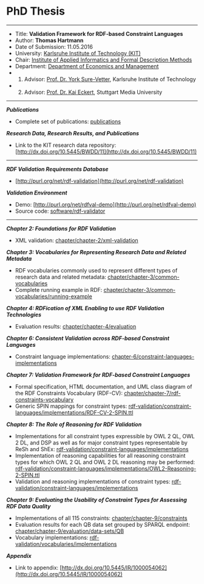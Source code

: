 # PhD Thesis

---

* Title: **Validation Framework for RDF-based Constraint Languages**
* Author: **Thomas Hartmann**
* Date of Submission: 11.05.2016
* University: [Karlsruhe Institute of Technology (KIT)](https://www.kit.edu/english/)
* Chair: [Institute of Applied Informatics and Formal Description Methods](http://www.aifb.kit.edu/web/Hauptseite/en)
* Department: [Department of Economics and Management](http://www.wiwi.kit.edu/english/index.php)
* 1. Advisor: [Prof. Dr. York Sure-Vetter](http://www.aifb.kit.edu/web/York_Sure-Vetter/en), Karlsruhe Institute of Technology
* 2. Advisor: [Prof. Dr. Kai Eckert](https://www.hdm-stuttgart.de/forschung_transfer/forschungsthemen/metadatenmanagement/team/eckert), Stuttgart Media University

---

***Publications***
* Complete set of publications: [publications](https://github.com/github-thomas-hartmann/phd-thesis/tree/master/publications)

***Research Data, Research Results, and Publications***
* Link to  the KIT research data repository: [http://dx.doi.org/10.5445/BWDD/11](http://dx.doi.org/10.5445/BWDD/11)

---

***RDF Validation Requirements Database***
* [http://purl.org/net/rdf-validation](http://purl.org/net/rdf-validation)

***Validation Environment***
* Demo: [http://purl.org/net/rdfval-demo](http://purl.org/net/rdfval-demo)
* Source code: [software/rdf-validator](https://github.com/github-thomas-hartmann/phd-thesis/tree/master/software/rdf-validator)

---

***Chapter 2: Foundations for RDF Validation***
* XML validation: [chapter/chapter-2/xml-validation](https://github.com/github-thomas-hartmann/phd-thesis/tree/master/chapter/chapter-2/xml-validation)

***Chapter 3: Vocabularies for Representing Research Data and Related Metadata***
* RDF vocabularies commonly used to represent different types of research data and related metadata: [chapter/chapter-3/common-vocabularies](https://github.com/github-thomas-hartmann/phd-thesis/tree/master/chapter/chapter-3/common-vocabularies)
* Complete running example in RDF: [chapter/chapter-3/common-vocabularies/running-example](https://github.com/github-thomas-hartmann/phd-thesis/tree/master/chapter/chapter-3/common-vocabularies/running-example)

***Chapter 4: RDFication of XML Enabling to use RDF Validation Technologies***
* Evaluation results: [chapter/chapter-4/evaluation](https://github.com/github-thomas-hartmann/phd-thesis/tree/master/chapter/chapter-4/evaluation)
 
***Chapter 6: Consistent Validation across RDF-based Constraint Languages***
* Constraint language implementations: [chapter-6/constraint-languages-implementations](https://github.com/github-thomas-hartmann/phd-thesis/tree/master/chapter-6/constraint-languages-implementations)

***Chapter 7: Validation Framework for RDF-based Constraint Languages***
*  Formal specification, HTML documentation, and UML class diagram of the RDF Constraints Vocabulary (RDF-CV): [chapter/chapter-7/rdf-constraints-vocabulary](https://github.com/github-thomas-hartmann/phd-thesis/tree/master/chapter/chapter-7/rdf-constraints-vocabulary)
* Generic SPIN mappings for constraint types: [rdf-validation/constraint-languages/implementations/RDF-CV-2-SPIN.ttl](https://github.com/github-thomas-hartmann/phd-thesis/blob/master/rdf-validation/constraint-languages/implementations/RDF-CV-2-SPIN.ttl)

***Chapter 8: The Role of Reasoning for RDF Validation***
* Implementations for all constraint types expressible by OWL 2 QL, OWL 2 DL, and DSP as well as for major constraint types representable by ReSh and ShEx:
  [rdf-validation/constraint-languages/implementations](https://github.com/github-thomas-hartmann/phd-thesis/tree/master/rdf-validation/constraint-languages/implementations)
* Implementation of reasoning capabilities for all reasoning constraint types for which OWL 2 QL and OWL 2 DL reasoning may be performed: [rdf-validation/constraint-languages/implementations/OWL2-Reasoning-2-SPIN.ttl](https://github.com/github-thomas-hartmann/phd-thesis/blob/master/rdf-validation/constraint-languages/implementations/OWL2-Reasoning-2-SPIN.ttl)
* Validation and reasoning implementations of constraint types: [rdf-validation/constraint-languages/implementations](https://github.com/github-thomas-hartmann/phd-thesis/tree/master/rdf-validation/constraint-languages/implementations)

***Chapter 9: Evaluating the Usability of Constraint Types for Assessing RDF Data Quality***
* Implementations of all 115 constraints: [chapter/chapter-9/constraints](https://github.com/github-thomas-hartmann/phd-thesis/tree/master/chapter/chapter-9/constraints)
* Evaluation results for each QB data set grouped by SPARQL endpoint: [chapter/chapter-9/evaluation/data-sets/QB](https://github.com/github-thomas-hartmann/phd-thesis/tree/master/chapter/chapter-9/evaluation/data-sets/QB)
* Vocabulary implementations: [rdf-validation/vocabularies/implementations](https://github.com/github-thomas-hartmann/phd-thesis/tree/master/rdf-validation/vocabularies/implementations)

***Appendix***
* Link to appendix: [http://dx.doi.org/10.5445/IR/1000054062](http://dx.doi.org/10.5445/IR/1000054062)